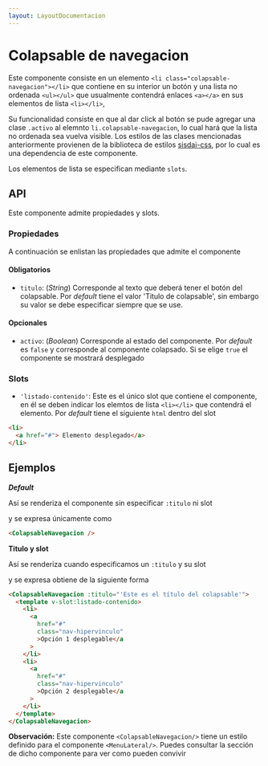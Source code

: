 ```yaml
---
layout: LayoutDocumentacion
---
```


# Colapsable de navegacion

<colapsable-navegacion-basico/>

Este componente consiste en un elemento `<li class="colapsable-navegacion"></li>` que contiene en su interior un botón y una lista no ordenada `<ul></ul>` que usualmente contendrá enlaces `<a></a>` en sus elementos de lista `<li></li>`,

Su funcionalidad consiste en que al dar click al botón se pude agregar una clase `.activo` al elemnto `li.colapsable-navegacion`, lo cual hará que la lista no ordenada sea vuelva visible. Los estilos de las clases mencionadas anteriormente provienen de la biblioteca de estilos [sisdai-css](https://github.com/salsa-community/sisdai-css), por lo cual es una dependencia de este componente.

Los elementos de lista se especifican mediante `slots`.

## API

Este componente admite propiedades y slots.

### Propiedades

A continuación se enlistan las propiedades que admite el componente

#### Obligatorios

- `titulo`: (_String_) Corresponde al texto que deberá tener el botón del colapsable. Por _default_ tiene el valor 'Titulo de colapsable', sin embargo su valor se debe especificar siempre que se use.

#### Opcionales

- `activo`: (_Boolean_) Corresponde al estado del componente. Por _default_ es `false` y corresponde al componente colapsado. Si se elige `true` el componente se mostrará desplegado

### Slots

- `'listado-contenido'`: Este es el único slot que contiene el componente, en él se deben indicar los elemtos de lista `<li></li>` que contendrá el elemento. Por _default_ tiene el siguiente `html` dentro del slot

```html
<li>
  <a href="#"> Elemento desplegado</a>
</li>
```

## Ejemplos

**_Default_**

Así se renderiza el componente sin especificar `:titulo` ni slot

<ColapsableNavegacion/>

y se expresa únicamente como

```html
<ColapsableNavegacion />
```

**Titulo y slot**

Así se renderiza cuando especificamos un `:titulo` y su slot

<colapsable-navegacion-basico/>

y se expresa obtiene de la siguiente forma

```html
<ColapsableNavegacion :titulo="'Este es el título del colapsable'">
  <template v-slot:listado-contenido>
    <li>
      <a
        href="#"
        class="nav-hipervinculo"
        >Opción 1 desplegable</a
      >
    </li>
    <li>
      <a
        href="#"
        class="nav-hipervinculo"
        >Opción 2 desplegable</a
      >
    </li>
  </template>
</ColapsableNavegacion>
```

**Observación:** Este componente `<ColapsableNavegacion/>` tiene un estilo definido para el componente `<MenuLateral/>`. Puedes consultar la sección de dicho componente para ver como pueden convivir
